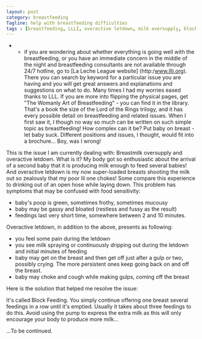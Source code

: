 ```yaml
---
layout: post
category: breastfeeding
Tagline: help with breastfeeding difficulties
tags : [breastfeeding, LLLI, overactive letdown, milk oversupply, block feeding ]
---
```

- - if you are wondering about whether everything is going well with the breastfeeding, or you have an immediate concern in the middle of the night and breastfeeding consultants are not available through 24/7 hotline, go to [La Leche League website] (http:/www.llli.org). There you can search by keyword for a particular issue you are having and you will get great answers and explanations and suggestions on what to do. Many times I had my worries eased thanks to LLL.
If you are more into flipping the physical pages, get "The Womanly Art of Breastfeeding" - you can find it in the library. That's a book the size of the Lord of the Rings trilogy, and it has every possible detail on breastfeeding and related issues. When I first saw it, I though no way so much can be written on such simple topic as breastfeeding! How complex can it be? Put baby on breast - let baby suck. Different positions and issues, I thought, would fit into a brochure... Boy, was I wrong! 

This is the issue I am currently dealing with: Breastmilk oversupply and overactive letdown. 
What is it? My body got so enthusiastic about the arrival of a second baby that it is producing milk enough to feed several babies! And overactive letdown is my now super-loaded breasts shooting the milk out so zealously that my poor lil one chokes! Some compare this experience to drinking out of an open hose while laying down. This problem has symptoms that may be confused with food sensitivity: 

* baby's poop is green, sometimes frothy, sometimes mucousy
* baby may be gassy and bloated (restless and fussy as the result)
* feedings last very short time, somewhere between 2 and 10 minutes.


Overactive letdown, in addition to the above, presents as following:

* you feel some pain during the letdown
* you see milk spraying or continuously dripping out during the letdown and initial minutes of feeding
* baby may get on the breast and then get off just after a gulp or two, possibly crying. The more persistent ones keep going back on and off the breast.
* baby may choke and cough while making gulps, coming off the breast

Here is the solution that helped me resolve the issue:

It's called Block Feeding.  You simply continue offering one breast several feedings in a row until it's emptied. Usually it takes about three feedings to do this. Avoid using the pump to express the extra milk as this will only encourage your body to produce  more milk...


...To be continued.